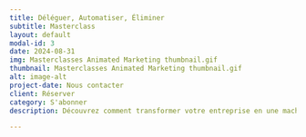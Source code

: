 ```yaml
---
title: Déléguer, Automatiser, Éliminer
subtitle: Masterclass
layout: default
modal-id: 3
date: 2024-08-31
img: Masterclasses Animated Marketing thumbnail.gif
thumbnail: Masterclasses Animated Marketing thumbnail.gif
alt: image-alt
project-date: Nous contacter
client: Réserver
category: S'abonner
description: Découvrez comment transformer votre entreprise en une machine autonome, prête à fonctionner sans votre intervention quotidienne. Apprenez à déléguer, automatiser et éliminer les tâches non essentielles pour maximiser votre efficacité et préparer votre entreprise pour une éventuelle vente ou levée de fonds.

---
```

